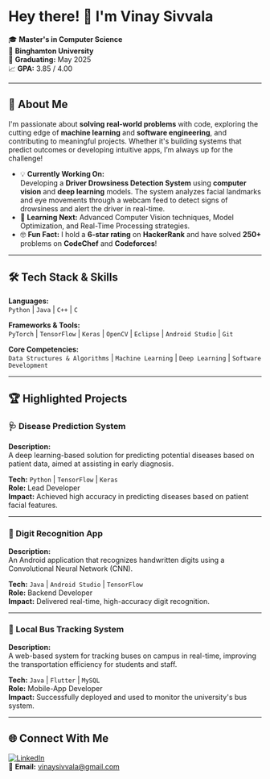 # Hey there! 👋 I'm Vinay Sivvala

🎓 **Master's in Computer Science**  
📍 **Binghamton University**  
🎯 **Graduating:** May 2025  
📈 **GPA:** 3.85 / 4.00

---

## 🚀 About Me

I'm passionate about **solving real-world problems** with code, exploring the cutting edge of **machine learning** and **software engineering**, and contributing to meaningful projects. Whether it's building systems that predict outcomes or developing intuitive apps, I’m always up for the challenge!

- 💡 **Currently Working On:**  
  Developing a **Driver Drowsiness Detection System** using **computer vision** and **deep learning** models. The system analyzes facial landmarks and eye movements through a webcam feed to detect signs of drowsiness and alert the driver in real-time.  
- 🧠 **Learning Next:** Advanced Computer Vision techniques, Model Optimization, and Real-Time Processing strategies.  
- 🤓 **Fun Fact:** I hold a **6-star rating** on **HackerRank** and have solved **250+** problems on **CodeChef** and **Codeforces**!  

---

## 🛠️ Tech Stack & Skills

**Languages:**  
`Python` | `Java` | `C++` | `C`

**Frameworks & Tools:**  
`PyTorch` | `TensorFlow` | `Keras` | `OpenCV` | `Eclipse` | `Android Studio` | `Git`

**Core Competencies:**  
`Data Structures & Algorithms` | `Machine Learning` | `Deep Learning` | `Software Development`

---

## 🏆 Highlighted Projects

### 🩺 Disease Prediction System  
**Description:**  
A deep learning-based solution for predicting potential diseases based on patient data, aimed at assisting in early diagnosis.  

**Tech:** `Python` | `TensorFlow` | `Keras`  
**Role:** Lead Developer  
**Impact:** Achieved high accuracy in predicting diseases based on patient facial features.

---

### 🔢 Digit Recognition App  
**Description:**  
An Android application that recognizes handwritten digits using a Convolutional Neural Network (CNN).  

**Tech:** `Java` | `Android Studio` | `TensorFlow`  
**Role:** Backend Developer  
**Impact:** Delivered real-time, high-accuracy digit recognition.

---

### 🚌 Local Bus Tracking System  
**Description:**  
A web-based system for tracking buses on campus in real-time, improving the transportation efficiency for students and staff.  

**Tech:** `Java` | `Flutter` | `MySQL`  
**Role:** Mobile-App Developer  
**Impact:** Successfully deployed and used to monitor the university's bus system.

---

## 🌐 Connect With Me

[![LinkedIn](https://img.shields.io/badge/LinkedIn-Vinay%20Sivvala-blue)](https://www.linkedin.com/in/sivvalavinay/)  
📧 **Email:** [vinaysivvala@gmail.com](mailto:vinaysivvala@gmail.com)

